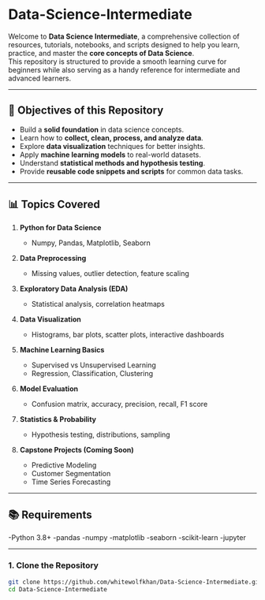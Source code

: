 # Data-Science-Intermediate
Welcome to **Data Science Intermediate**, a comprehensive collection of resources, tutorials, notebooks, and scripts designed to help you learn, practice, and master the **core concepts of Data Science**.  
This repository is structured to provide a smooth learning curve for beginners while also serving as a handy reference for intermediate and advanced learners.

---

## 🌟 Objectives of this Repository
- Build a **solid foundation** in data science concepts.  
- Learn how to **collect, clean, process, and analyze data**.  
- Explore **data visualization** techniques for better insights.  
- Apply **machine learning models** to real-world datasets.  
- Understand **statistical methods and hypothesis testing**.  
- Provide **reusable code snippets and scripts** for common data tasks.  

---

## 📊 Topics Covered

1. **Python for Data Science**  
   - Numpy, Pandas, Matplotlib, Seaborn  

2. **Data Preprocessing**  
   - Missing values, outlier detection, feature scaling  

3. **Exploratory Data Analysis (EDA)**  
   - Statistical analysis, correlation heatmaps  

4. **Data Visualization**  
   - Histograms, bar plots, scatter plots, interactive dashboards  

5. **Machine Learning Basics**  
   - Supervised vs Unsupervised Learning  
   - Regression, Classification, Clustering  

6. **Model Evaluation**  
   - Confusion matrix, accuracy, precision, recall, F1 score  

7. **Statistics & Probability**  
   - Hypothesis testing, distributions, sampling  

8. **Capstone Projects (Coming Soon)**  
   - Predictive Modeling  
   - Customer Segmentation  
   - Time Series Forecasting  

---

## 📚 Requirements
-Python 3.8+
-pandas
-numpy
-matplotlib
-seaborn
-scikit-learn
-jupyter

---

### 1. Clone the Repository
```bash
git clone https://github.com/whitewolfkhan/Data-Science-Intermediate.git
cd Data-Science-Intermediate
```
